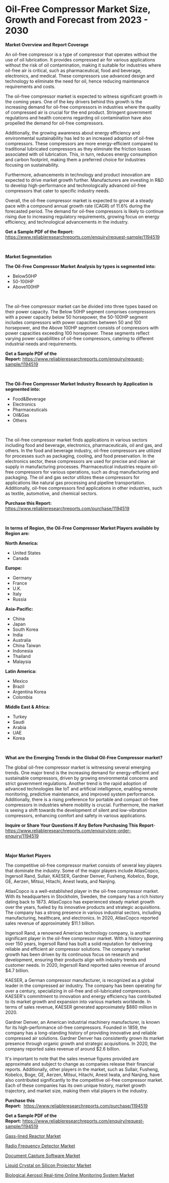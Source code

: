 <p><h1>Oil-Free Compressor Market Size, Growth and Forecast from 2023 - 2030</h1></p><p><strong>Market Overview and Report Coverage</strong></p>
<p><p>An oil-free compressor is a type of compressor that operates without the use of oil lubrication. It provides compressed air for various applications without the risk of oil contamination, making it suitable for industries where oil-free air is critical, such as pharmaceutical, food and beverage, electronics, and medical. These compressors use advanced design and technology to eliminate the need for oil, hence reducing maintenance requirements and costs.</p><p>The oil-free compressor market is expected to witness significant growth in the coming years. One of the key drivers behind this growth is the increasing demand for oil-free compressors in industries where the quality of compressed air is crucial for the end product. Stringent government regulations and health concerns regarding oil contamination have also propelled the demand for oil-free compressors.</p><p>Additionally, the growing awareness about energy efficiency and environmental sustainability has led to an increased adoption of oil-free compressors. These compressors are more energy-efficient compared to traditional lubricated compressors as they eliminate the friction losses associated with oil lubrication. This, in turn, reduces energy consumption and carbon footprint, making them a preferred choice for industries focusing on sustainability.</p><p>Furthermore, advancements in technology and product innovation are expected to drive market growth further. Manufacturers are investing in R&D to develop high-performance and technologically advanced oil-free compressors that cater to specific industry needs.</p><p>Overall, the oil-free compressor market is expected to grow at a steady pace with a compound annual growth rate (CAGR) of 11.6% during the forecasted period. The demand for oil-free compressors is likely to continue rising due to increasing regulatory requirements, growing focus on energy efficiency, and technological advancements in the industry.</p></p>
<p><strong>Get a Sample PDF of the Report:</strong> <a href="https://www.reliableresearchreports.com/enquiry/request-sample/1194519">https://www.reliableresearchreports.com/enquiry/request-sample/1194519</a></p>
<p>&nbsp;</p>
<p><strong>Market Segmentation</strong></p>
<p><strong>The Oil-Free Compressor Market Analysis by types is segmented into:</strong></p>
<p><ul><li>Below50HP</li><li>50-100HP</li><li>Above100HP</li></ul></p>
<p>&nbsp;</p>
<p><p>The oil-free compressor market can be divided into three types based on their power capacity. The Below 50HP segment comprises compressors with a power capacity below 50 horsepower, the 50-100HP segment includes compressors with power capacities between 50 and 100 horsepower, and the Above 100HP segment consists of compressors with power capacities exceeding 100 horsepower. These segments reflect varying power capabilities of oil-free compressors, catering to different industrial needs and requirements.</p></p>
<p><strong>Get a Sample PDF of the Report:</strong>&nbsp;<a href="https://www.reliableresearchreports.com/enquiry/request-sample/1194519">https://www.reliableresearchreports.com/enquiry/request-sample/1194519</a></p>
<p>&nbsp;</p>
<p><strong>The Oil-Free Compressor Market Industry Research by Application is segmented into:</strong></p>
<p><ul><li>Food&Beverage</li><li>Electronics</li><li>Pharmaceuticals</li><li>Oil&Gas</li><li>Others</li></ul></p>
<p>&nbsp;</p>
<p><p>The oil-free compressor market finds applications in various sectors including food and beverage, electronics, pharmaceuticals, oil and gas, and others. In the food and beverage industry, oil-free compressors are utilized for processes such as packaging, cooling, and food preservation. In the electronics sector, these compressors are used for precise and clean air supply in manufacturing processes. Pharmaceutical industries require oil-free compressors for various operations, such as drug manufacturing and packaging. The oil and gas sector utilizes these compressors for applications like natural gas processing and pipeline transportation. Additionally, oil-free compressors find applications in other industries, such as textile, automotive, and chemical sectors.</p></p>
<p><strong>Purchase this Report:</strong>&nbsp; <a href="https://www.reliableresearchreports.com/purchase/1194519">https://www.reliableresearchreports.com/purchase/1194519</a></p>
<p>&nbsp;</p>
<p><strong>In terms of Region, the Oil-Free Compressor Market Players available by Region are:</strong></p>
<p>
    <p> <strong> North America: </strong>
        <ul>
            <li>United States</li>
            <li>Canada</li>
        </ul>
        </p> 
    <p> <strong> Europe: </strong>
        <ul>
            <li>Germany</li>
            <li>France</li>
            <li>U.K.</li>
            <li>Italy</li>
            <li>Russia</li>
        </ul>
        </p> 
    <p> <strong> Asia-Pacific: </strong>
        <ul>
            <li>China</li>
            <li>Japan</li>
            <li>South Korea</li>
            <li>India</li>
            <li>Australia</li>
            <li>China Taiwan</li>
            <li>Indonesia</li>
            <li>Thailand</li>
            <li>Malaysia</li>
        </ul>
        </p> 
    <p> <strong> Latin America: </strong>
        <ul>
            <li>Mexico</li>
            <li>Brazil</li>
            <li>Argentina Korea</li>
            <li>Colombia</li>
        </ul>
        </p> 
    <p> <strong> Middle East & Africa: </strong>
        <ul>
            <li>Turkey</li>
            <li>Saudi</li>
            <li>Arabia</li>
            <li>UAE</li>
            <li>Korea</li>
        </ul>
    </p>
    </p>
<p>&nbsp;</p>
<p><strong>What are the Emerging Trends in the Global Oil-Free Compressor market?</strong></p>
<p><p>The global oil-free compressor market is witnessing several emerging trends. One major trend is the increasing demand for energy-efficient and sustainable compressors, driven by growing environmental concerns and strict government regulations. Another trend is the rapid adoption of advanced technologies like IoT and artificial intelligence, enabling remote monitoring, predictive maintenance, and improved system performance. Additionally, there is a rising preference for portable and compact oil-free compressors in industries where mobility is crucial. Furthermore, the market is seeing a shift towards the development of silent and low-vibration compressors, enhancing comfort and safety in various applications.</p></p>
<p><strong>Inquire or Share Your Questions If Any Before Purchasing This Report</strong>- <a href="https://www.reliableresearchreports.com/enquiry/pre-order-enquiry/1194519">https://www.reliableresearchreports.com/enquiry/pre-order-enquiry/1194519</a></p>
<p>&nbsp;</p>
<p><strong>Major Market Players</strong></p>
<p><p>The competitive oil-free compressor market consists of several key players that dominate the industry. Some of the major players include AtlasCopco, Ingersoll Rand, Sullair, KAESER, Gardner Denver, Fusheng, Kobelco, Boge, GE, Aerzen, Mitsui, Hitachi, Anest Iwata, and Nanjing.</p><p>AtlasCopco is a well-established player in the oil-free compressor market. With its headquarters in Stockholm, Sweden, the company has a rich history dating back to 1873. AtlasCopco has experienced steady market growth over the years, fueled by its innovative products and strategic acquisitions. The company has a strong presence in various industrial sectors, including manufacturing, healthcare, and electronics. In 2020, AtlasCopco reported sales revenue of approximately $11.1 billion.</p><p>Ingersoll Rand, a renowned American technology company, is another significant player in the oil-free compressor market. With a history spanning over 150 years, Ingersoll Rand has built a solid reputation for delivering reliable and efficient air compressor solutions. The company's market growth has been driven by its continuous focus on research and development, ensuring their products align with industry trends and customer needs. In 2020, Ingersoll Rand reported sales revenue of around $4.7 billion.</p><p>KAESER, a German compressor manufacturer, is recognized as a global leader in the compressed air industry. The company has been operating for over a century, specializing in oil-free and oil-lubricated compressors. KAESER's commitment to innovation and energy efficiency has contributed to its market growth and expansion into various markets worldwide. In terms of sales revenue, KAESER generated approximately $880 million in 2020.</p><p>Gardner Denver, an American industrial machinery manufacturer, is known for its high-performance oil-free compressors. Founded in 1859, the company has a long-standing history of providing innovative and reliable compressed air solutions. Gardner Denver has consistently grown its market presence through organic growth and strategic acquisitions. In 2020, the company reported sales revenue of around $2.6 billion.</p><p>It's important to note that the sales revenue figures provided are approximate and subject to change as companies release their financial reports. Additionally, other players in the market, such as Sullair, Fusheng, Kobelco, Boge, GE, Aerzen, Mitsui, Hitachi, Anest Iwata, and Nanjing, have also contributed significantly to the competitive oil-free compressor market. Each of these companies has its own unique history, market growth trajectory, and market size, making them vital players in the industry.</p></p>
<p><strong>Purchase this Report:</strong>&nbsp;&nbsp;<a href="https://www.reliableresearchreports.com/purchase/1194519">https://www.reliableresearchreports.com/purchase/1194519</a></p>
<p></p>
<p><strong>Get a Sample PDF of the Report:</strong>&nbsp;<a href="https://www.reliableresearchreports.com/enquiry/request-sample/1194519">https://www.reliableresearchreports.com/enquiry/request-sample/1194519</a></p>
<p><p><a href="https://github.com/ashepherd82/Market-Research-Report-List-1/blob/main/gass-lined-reactor-market.md">Gass-lined Reactor Market</a></p><p><a href="https://www.linkedin.com/pulse/radio-frequency-detector-market-research-report-unlocks-tt3pc/">Radio Frequency Detector Market</a></p><p><a href="https://medium.com/@josephweaver29/document-capture-software-market-size-cagr-trends-2024-2030-659f0ff33cf0">Document Capture Software Market</a></p><p><a href="https://www.linkedin.com/pulse/liquid-crystal-silicon-projector-market-research-report-cd2nc/">Liquid Crystal on Silicon Projector Market</a></p><p><a href="https://github.com/FassouRP/Market-Research-Report-List-1/blob/main/biological-aerosol-real-time-online-monitoring-system-market.md">Biological Aerosol Real-time Online Monitoring System Market</a></p></p>